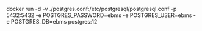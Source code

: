 docker run -d -v ./postgres.conf:/etc/postgresql/postgresql.conf -p 5432:5432 -e POSTGRES_PASSWORD=ebms -e POSTGRES_USER=ebms -e POSTGRES_DB=ebms postgres:12
